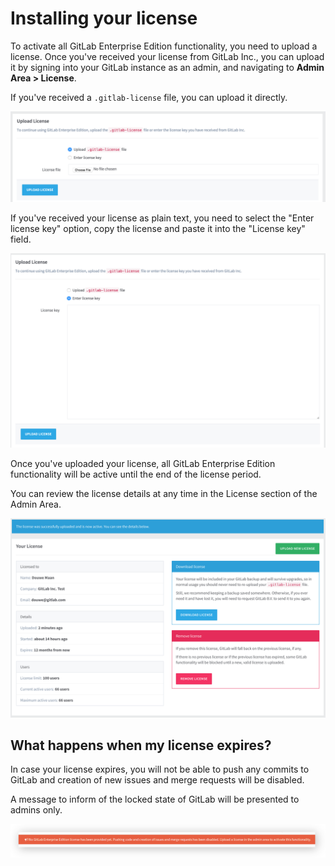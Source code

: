# Installing your license

To activate all GitLab Enterprise Edition functionality, you need to upload a
license. Once you've received your license from GitLab Inc., you can upload it
by signing into your GitLab instance as an admin, and navigating to
**Admin Area > License**.

If you've received a `.gitlab-license` file, you can upload it directly.

![upload.png](img/upload.png)

If you've received your license as plain text, you need to select the
"Enter license key" option, copy the license and paste it into the "License key"
field.

![enter.png](img/enter.png)

Once you've uploaded your license, all GitLab Enterprise Edition functionality
will be active until the end of the license period.

You can review the license details at any time in the License section of the
Admin Area.

![details.png](img/details.png)

## What happens when my license expires?

In case your license expires, you will not be able to push any commits to
GitLab and creation of new issues and merge requests will be disabled.

A message to inform of the locked state of GitLab will be presented to
admins only.

![No license message](img/no_license_message.png)
